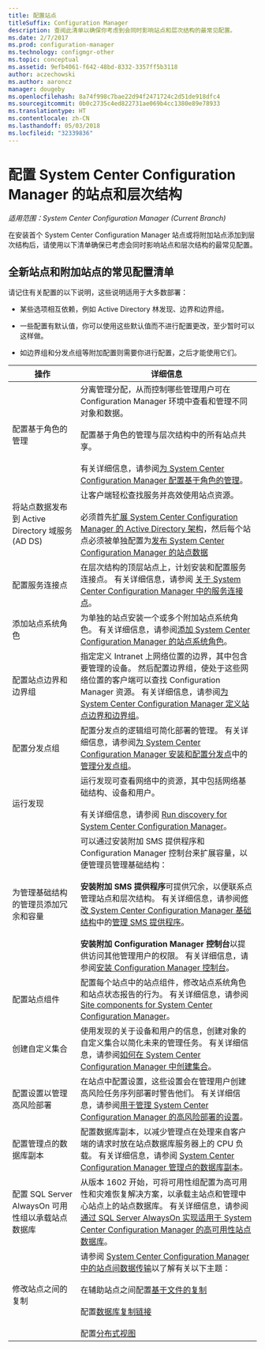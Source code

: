 ```yaml
---
title: 配置站点
titleSuffix: Configuration Manager
description: 查阅此清单以确保你考虑到会同时影响站点和层次结构的最常见配置。
ms.date: 2/7/2017
ms.prod: configuration-manager
ms.technology: configmgr-other
ms.topic: conceptual
ms.assetid: 9efb4061-f642-48bd-8332-3357ff5b3118
author: aczechowski
ms.author: aaroncz
manager: dougeby
ms.openlocfilehash: 8a74f998c7bae22d94f2471724c2d51de918dfc4
ms.sourcegitcommit: 0b0c2735c4ed822731ae069b4cc1380e89e78933
ms.translationtype: HT
ms.contentlocale: zh-CN
ms.lasthandoff: 05/03/2018
ms.locfileid: "32339836"
---
```

# <a name="configure-sites-and-hierarchies-for-system-center-configuration-manager"></a>配置 System Center Configuration Manager 的站点和层次结构

*适用范围：System Center Configuration Manager (Current Branch)*

在安装首个 System Center Configuration Manager 站点或将附加站点添加到层次结构后，请使用以下清单确保已考虑会同时影响站点和层次结构的最常见配置。  

## <a name="checklist-of-common-configurations-for-new-and-additional-sites"></a>全新站点和附加站点的常见配置清单  
请记住有关配置的以下说明，这些说明适用于大多数部署：

-   某些选项相互依赖，例如 Active Directory 林发现、边界和边界组。  

-   一些配置有默认值，你可以使用这些默认值而不进行配置更改，至少暂时可以这样做。  

-   如边界组和分发点组等附加配置则需要你进行配置，之后才能使用它们。  

|操作|详细信息|  
|------------|-------------|  
|配置基于角色的管理|分离管理分配，从而控制哪些管理用户可在 Configuration Manager 环境中查看和管理不同对象和数据。<br /><br /> 配置基于角色的管理与层次结构中的所有站点共享。   <br/><br/>有关详细信息，请参阅[为 System Center Configuration Manager 配置基于角色的管理](../../../../core/servers/deploy/configure/configure-role-based-administration.md)。|  
|将站点数据发布到 Active Directory 域服务 (AD DS)|让客户端轻松查找服务并高效使用站点资源。<br /><br /> 必须首先[扩展 System Center Configuration Manager 的 Active Directory 架构](../../../../core/plan-design/network/extend-the-active-directory-schema.md)，然后每个站点必须被单独配置为[发布 System Center Configuration Manager 的站点数据](../../../../core/servers/deploy/configure/publish-site-data.md)|  
|配置服务连接点|在层次结构的顶层站点上，计划安装和配置服务连接点。 有关详细信息，请参阅 [关于 System Center Configuration Manager 中的服务连接点](../../../../core/servers/deploy/configure/about-the-service-connection-point.md)。|  
|添加站点系统角色|为单独的站点安装一个或多个附加站点系统角色。  有关详细信息，请参阅[添加 System Center Configuration Manager 的站点系统角色](../../../../core/servers/deploy/configure/add-site-system-roles.md)。|  
|配置站点边界和边界组|指定定义 Intranet 上网络位置的边界，其中包含要管理的设备。 然后配置边界组，使处于这些网络位置的客户端可以查找 Configuration Manager 资源。 有关详细信息，请参阅[为 System Center Configuration Manager 定义站点边界和边界组](../../../../core/servers/deploy/configure/define-site-boundaries-and-boundary-groups.md)。|  
|配置分发点组|配置分发点的逻辑组可简化部署的管理。 有关详细信息，请参阅[为 System Center Configuration Manager 安装和配置分发点](../../../../core/servers/deploy/configure/install-and-configure-distribution-points.md)中的[管理分发点组](../../../../core/servers/deploy/configure/install-and-configure-distribution-points.md#bkmk_manage)。|  
|运行发现|运行发现可查看网络中的资源，其中包括网络基础结构、设备和用户。<br /><br /> 有关详细信息，请参阅 [Run discovery for System Center Configuration Manager](../../../../core/servers/deploy/configure/run-discovery.md)。|  
|为管理基础结构的管理员添加冗余和容量|可以通过安装附加 SMS 提供程序和 Configuration Manager 控制台来扩展容量，以便管理员管理基础结构：<br /><br /> **安装附加 SMS 提供程序**可提供冗余，以便联系点管理站点和层次结构。 有关详细信息，请参阅[修改 System Center Configuration Manager 基础结构](../../../../core/servers/manage/modify-your-infrastructure.md)中的[管理 SMS 提供程序](../../../../core/servers/manage/modify-your-infrastructure.md#BKMK_ManageSMSprovider)。<br /><br /> **安装附加 Configuration Manager 控制台**以提供访问其他管理用户的权限。 有关详细信息，请参阅[安装 Configuration Manager 控制台](../../../../core/servers/deploy/install/install-consoles.md)。|  
|配置站点组件|配置每个站点中的站点组件，修改站点系统角色和站点状态报告的行为。 有关详细信息，请参阅 [Site components for System Center Configuration Manager](../../../../core/servers/deploy/configure/site-components.md)。|  
|创建自定义集合|使用发现的关于设备和用户的信息，创建对象的自定义集合以简化未来的管理任务。 有关详细信息，请参阅[如何在 System Center Configuration Manager 中创建集合](../../../../core/clients/manage/collections/create-collections.md)。|  
|配置设置以管理高风险部署|在站点中配置设置，这些设置会在管理用户创建高风险任务序列部署时警告他们。  有关详细信息，请参阅[用于管理 System Center Configuration Manager 的高风险部署的设置](../../../../protect/understand/settings-to-manage-high-risk-deployments.md)。|  
|配置管理点的数据库副本|配置数据库副本，以减少管理点在处理来自客户端的请求时放在站点数据库服务器上的 CPU 负载。 有关详细信息，请参阅 [System Center Configuration Manager 管理点的数据库副本](../../../../core/servers/deploy/configure/database-replicas-for-management-points.md)。|  
|配置 SQL Server AlwaysOn 可用性组以承载站点数据库|从版本 1602 开始，可将可用性组配置为高可用性和灾难恢复解决方案，以承载主站点和管理中心站点上的站点数据库。 有关详细信息，请参阅[通过 SQL Server AlwaysOn 实现适用于 System Center Configuration Manager 的高可用性站点数据库](../../../../core/servers/deploy/configure/sql-server-alwayson-for-a-highly-available-site-database.md)。|  
|修改站点之间的复制|请参阅 [System Center Configuration Manager 中的站点间数据传输](../../../../core/servers/manage/data-transfers-between-sites.md)以了解有关以下主题：<br /><br /> 在辅助站点之间配置[基于文件的复制](../../../../core/servers/manage/data-transfers-between-sites.md#bkmk_fileroute)<br /><br /> 配置[数据库复制链接](../../../../core/servers/manage/data-transfers-between-sites.md#bkmk_Dblinks)<br /><br /> 配置[分布式视图](../../../../core/servers/manage/data-transfers-between-sites.md#bkmk_distviews)|  
